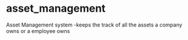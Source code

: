 # asset_management
Asset Management system -keeps the track of all the assets a company owns or a employee owns 
